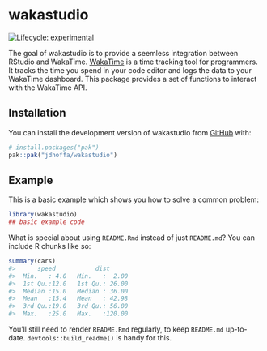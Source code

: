 
<!-- README.md is generated from README.Rmd. Please edit that file -->

# wakastudio

<!-- badges: start -->

[![Lifecycle:
experimental](https://img.shields.io/badge/lifecycle-experimental-orange.svg)](https://lifecycle.r-lib.org/articles/stages.html#experimental)
<!-- badges: end -->

The goal of wakastudio is to provide a seemless integration between
RStudio and WakaTime. [WakaTime](https://wakatime.com/) is a time
tracking tool for programmers. It tracks the time you spend in your code
editor and logs the data to your WakaTime dashboard. This package
provides a set of functions to interact with the WakaTime API.

## Installation

You can install the development version of wakastudio from
[GitHub](https://github.com/) with:

``` r
# install.packages("pak")
pak::pak("jdhoffa/wakastudio")
```

## Example

This is a basic example which shows you how to solve a common problem:

``` r
library(wakastudio)
## basic example code
```

What is special about using `README.Rmd` instead of just `README.md`?
You can include R chunks like so:

``` r
summary(cars)
#>      speed           dist       
#>  Min.   : 4.0   Min.   :  2.00  
#>  1st Qu.:12.0   1st Qu.: 26.00  
#>  Median :15.0   Median : 36.00  
#>  Mean   :15.4   Mean   : 42.98  
#>  3rd Qu.:19.0   3rd Qu.: 56.00  
#>  Max.   :25.0   Max.   :120.00
```

You’ll still need to render `README.Rmd` regularly, to keep `README.md`
up-to-date. `devtools::build_readme()` is handy for this.
